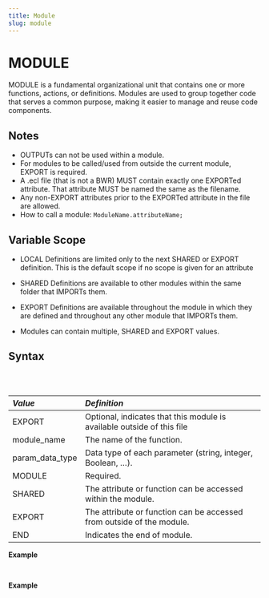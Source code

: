```yaml
---
title: Module
slug: module
---
```


# MODULE

MODULE is a fundamental organizational unit that contains one or more functions, actions, or definitions. Modules are used to group together code that serves a common purpose, making it easier to manage and reuse code components. 

## Notes
* OUTPUTs can not be used within a module.
* For modules to be called/used from outside the current module, EXPORT is required.
* A .ecl file (that is not a BWR) MUST contain exactly one EXPORTed attribute. That attribute MUST be named the same as the filename.
* Any non-EXPORT attributes prior to the EXPORTed attribute in the file are allowed.
* How to call a module: `ModuleName.attributeName;`


## Variable Scope

* LOCAL Definitions are limited only to the next SHARED or EXPORT definition. This is the default scope if no scope is given for an attribute

* SHARED Definitions are available to other modules within the same folder that IMPORTs them.

* EXPORT Definitions are available throughout the module in which they are defined and throughout any other module that IMPORTs them.

* Modules can contain multiple, SHARED and EXPORT values.

## Syntax

<pre>
<EclCode code="EXPORT module_name [ ( parameters ) ] := MODULE
    ...
    SHARED
    ...
    ...
    EXPORT
END">
</EclCode>
</pre>

| _Value_ | _Definition_ |
| :- | :- |
| EXPORT | 	Optional, indicates that this module is available outside of this file |
| module_name | The name of the function. |
| param_data_type | Data type of each parameter (string, integer, Boolean, …). |
| MODULE | Required. |
| SHARED | The attribute or function can be accessed within the module. |
| EXPORT | The attribute or function can be accessed from outside of the module. |
| END | Indicates the end of module. |

**Example**

<pre>
<EclCode
id="ModuleExp_1"
tryMe="ModuleExp_1"
code="/*MODULE Example:*/

/*
MODULE Example:
Simple MODULE using SHARED AND EXPORT
*/

MyMod := MODULE

   SHARED ValOne := 12;
   STRING StrOne := 'abc';

   EXPORT DoMath  :=  ValOne * 12;
   EXPORT PrintIt := 'Mod is used';

END;

// Calling the module
OUTPUT(myMod.PrintIt, NAMED('Mod_Call1'));
OUTPUT(myMod.DoMath, NAMED('Mod_Call2'));

"></EclCode>
</pre>

**Example**

<pre>
<EclCode
id="ModuleExp_2"
tryMe="ModuleExp_2"
code="/*MODULE Example:*/

/*
MODULE Example:
Simple MODULE using FUNCTION
*/

MyMod := MODULE


   STRING LocalVal := 'This is not visible after EXPORT or SHARED';

   EXPORT SimpleFun(STRING Day, INTEGER Num) := FUNCTION

       Concat := 'Today is ' + Day + ' and your lucky number is: ' + Num;
       RETURN Concat;

    END;
    
    EXPORT SimpleMath(INTEGER Num) := FUNCTION

        Even := (STRING) Num + ' is an Even number';
        Odd  := (STRING) Num + ' is an Odd number';

        RETURN IF(Num % 2 = 0, Even, Odd);
    END;          
       
END;

// Calling the module
OUTPUT(MyMod.SimpleFun('Sunday', 45), NAMED('SimpleFun'));

Num := 12;
OUTPUT(myMod.SimpleMath(Num), NAMED('SimpleMath'));

"></EclCode>
</pre>